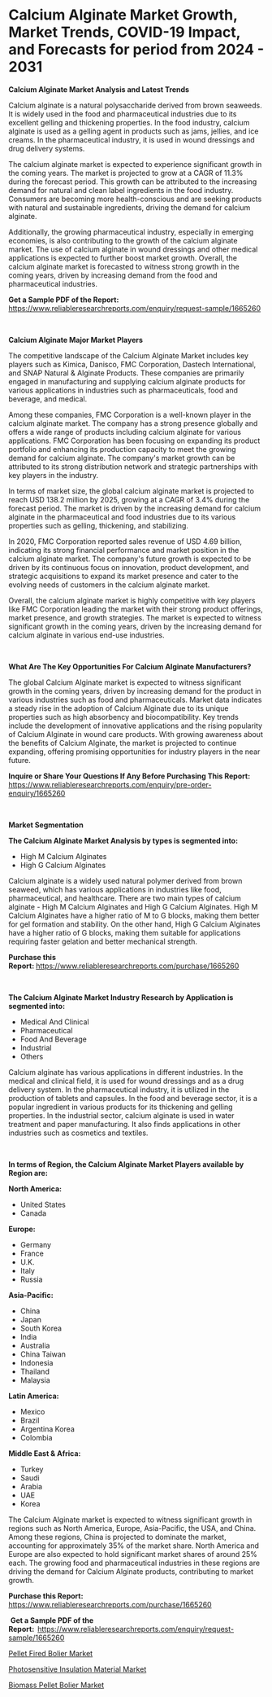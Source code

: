<p><h1>Calcium Alginate Market Growth, Market Trends, COVID-19 Impact, and Forecasts for period from 2024 - 2031</h1></p><p><strong>Calcium Alginate Market Analysis and Latest Trends</strong></p>
<p><p>Calcium alginate is a natural polysaccharide derived from brown seaweeds. It is widely used in the food and pharmaceutical industries due to its excellent gelling and thickening properties. In the food industry, calcium alginate is used as a gelling agent in products such as jams, jellies, and ice creams. In the pharmaceutical industry, it is used in wound dressings and drug delivery systems.</p><p>The calcium alginate market is expected to experience significant growth in the coming years. The market is projected to grow at a CAGR of 11.3% during the forecast period. This growth can be attributed to the increasing demand for natural and clean label ingredients in the food industry. Consumers are becoming more health-conscious and are seeking products with natural and sustainable ingredients, driving the demand for calcium alginate.</p><p>Additionally, the growing pharmaceutical industry, especially in emerging economies, is also contributing to the growth of the calcium alginate market. The use of calcium alginate in wound dressings and other medical applications is expected to further boost market growth. Overall, the calcium alginate market is forecasted to witness strong growth in the coming years, driven by increasing demand from the food and pharmaceutical industries.</p></p>
<p><strong>Get a Sample PDF of the Report:&nbsp;</strong> <a href="https://www.reliableresearchreports.com/enquiry/request-sample/1665260">https://www.reliableresearchreports.com/enquiry/request-sample/1665260</a></p>
<p>&nbsp;</p>
<p><strong>Calcium Alginate Major Market Players</strong></p>
<p><p>The competitive landscape of the Calcium Alginate Market includes key players such as Kimica, Danisco, FMC Corporation, Dastech International, and SNAP Natural & Alginate Products. These companies are primarily engaged in manufacturing and supplying calcium alginate products for various applications in industries such as pharmaceuticals, food and beverage, and medical.</p><p>Among these companies, FMC Corporation is a well-known player in the calcium alginate market. The company has a strong presence globally and offers a wide range of products including calcium alginate for various applications. FMC Corporation has been focusing on expanding its product portfolio and enhancing its production capacity to meet the growing demand for calcium alginate. The company's market growth can be attributed to its strong distribution network and strategic partnerships with key players in the industry.</p><p>In terms of market size, the global calcium alginate market is projected to reach USD 138.2 million by 2025, growing at a CAGR of 3.4% during the forecast period. The market is driven by the increasing demand for calcium alginate in the pharmaceutical and food industries due to its various properties such as gelling, thickening, and stabilizing.</p><p>In 2020, FMC Corporation reported sales revenue of USD 4.69 billion, indicating its strong financial performance and market position in the calcium alginate market. The company's future growth is expected to be driven by its continuous focus on innovation, product development, and strategic acquisitions to expand its market presence and cater to the evolving needs of customers in the calcium alginate market.</p><p>Overall, the calcium alginate market is highly competitive with key players like FMC Corporation leading the market with their strong product offerings, market presence, and growth strategies. The market is expected to witness significant growth in the coming years, driven by the increasing demand for calcium alginate in various end-use industries.</p></p>
<p>&nbsp;</p>
<p><strong>What Are The Key Opportunities For Calcium Alginate Manufacturers?</strong></p>
<p><p>The global Calcium Alginate market is expected to witness significant growth in the coming years, driven by increasing demand for the product in various industries such as food and pharmaceuticals. Market data indicates a steady rise in the adoption of Calcium Alginate due to its unique properties such as high absorbency and biocompatibility. Key trends include the development of innovative applications and the rising popularity of Calcium Alginate in wound care products. With growing awareness about the benefits of Calcium Alginate, the market is projected to continue expanding, offering promising opportunities for industry players in the near future.</p></p>
<p><strong>Inquire or Share Your Questions If Any Before Purchasing This Report:</strong> <a href="https://www.reliableresearchreports.com/enquiry/pre-order-enquiry/1665260">https://www.reliableresearchreports.com/enquiry/pre-order-enquiry/1665260</a></p>
<p>&nbsp;</p>
<p><strong>Market Segmentation</strong></p>
<p><strong>The Calcium Alginate Market Analysis by types is segmented into:</strong></p>
<p><ul><li>High M Calcium Alginates</li><li>High G Calcium Alginates</li></ul></p>
<p><p>Calcium alginate is a widely used natural polymer derived from brown seaweed, which has various applications in industries like food, pharmaceutical, and healthcare. There are two main types of calcium alginate - High M Calcium Alginates and High G Calcium Alginates. High M Calcium Alginates have a higher ratio of M to G blocks, making them better for gel formation and stability. On the other hand, High G Calcium Alginates have a higher ratio of G blocks, making them suitable for applications requiring faster gelation and better mechanical strength.</p></p>
<p><strong>Purchase this Report:&nbsp;</strong><a href="https://www.reliableresearchreports.com/purchase/1665260">https://www.reliableresearchreports.com/purchase/1665260</a></p>
<p>&nbsp;</p>
<p><strong>The Calcium Alginate Market Industry Research by Application is segmented into:</strong></p>
<p><ul><li>Medical And Clinical</li><li>Pharmaceutical</li><li>Food And Beverage</li><li>Industrial</li><li>Others</li></ul></p>
<p><p>Calcium alginate has various applications in different industries. In the medical and clinical field, it is used for wound dressings and as a drug delivery system. In the pharmaceutical industry, it is utilized in the production of tablets and capsules. In the food and beverage sector, it is a popular ingredient in various products for its thickening and gelling properties. In the industrial sector, calcium alginate is used in water treatment and paper manufacturing. It also finds applications in other industries such as cosmetics and textiles.</p></p>
<p>&nbsp;</p>
<p><strong>In terms of Region, the Calcium Alginate Market Players available by Region are:</strong></p>
<p>
    <p> <strong> North America: </strong>
        <ul>
            <li>United States</li>
            <li>Canada</li>
        </ul>
        </p> 
    <p> <strong> Europe: </strong>
        <ul>
            <li>Germany</li>
            <li>France</li>
            <li>U.K.</li>
            <li>Italy</li>
            <li>Russia</li>
        </ul>
        </p> 
    <p> <strong> Asia-Pacific: </strong>
        <ul>
            <li>China</li>
            <li>Japan</li>
            <li>South Korea</li>
            <li>India</li>
            <li>Australia</li>
            <li>China Taiwan</li>
            <li>Indonesia</li>
            <li>Thailand</li>
            <li>Malaysia</li>
        </ul>
        </p> 
    <p> <strong> Latin America: </strong>
        <ul>
            <li>Mexico</li>
            <li>Brazil</li>
            <li>Argentina Korea</li>
            <li>Colombia</li>
        </ul>
        </p> 
    <p> <strong> Middle East & Africa: </strong>
        <ul>
            <li>Turkey</li>
            <li>Saudi</li>
            <li>Arabia</li>
            <li>UAE</li>
            <li>Korea</li>
        </ul>
    </p>
    </p>
<p><p>The Calcium Alginate market is expected to witness significant growth in regions such as North America, Europe, Asia-Pacific, the USA, and China. Among these regions, China is projected to dominate the market, accounting for approximately 35% of the market share. North America and Europe are also expected to hold significant market shares of around 25% each. The growing food and pharmaceutical industries in these regions are driving the demand for Calcium Alginate products, contributing to market growth.</p></p>
<p><strong>Purchase this Report: </strong><a href="https://www.reliableresearchreports.com/purchase/1665260">https://www.reliableresearchreports.com/purchase/1665260</a></p>
<p>&nbsp;<strong>Get a Sample PDF of the Report:&nbsp;&nbsp;</strong><a href="https://www.reliableresearchreports.com/enquiry/request-sample/1665260">https://www.reliableresearchreports.com/enquiry/request-sample/1665260</a></p>
<p><strong></strong></p>
<p><p><a href="https://view.publitas.com/reportprime-1/pellet-fired-bolier-market-size-share-trends-analysis-report-by-application-regional-outlook-competitive-strategies-and-segment-forecasts-2023-2030/">Pellet Fired Bolier Market</a></p><p><a href="https://view.publitas.com/reportprime-1/photosensitive-insulation-material-market-size-reflecting-a-forecast-till-2030-market-by-type-by-application-and-by-geography/">Photosensitive Insulation Material Market</a></p><p><a href="https://view.publitas.com/reportprime-1/biomass-pellet-bolier-market-share-market-new-trends-analysis-report-by-type-by-application-by-end-use-by-region-and-segment-forecasts-2023-2030/">Biomass Pellet Bolier Market</a></p></p>